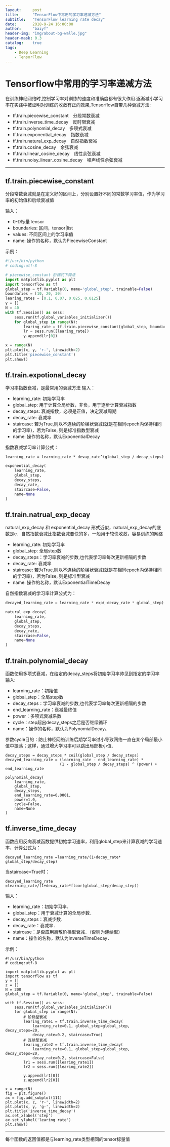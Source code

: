 ```yaml
---
layout:     post
title:      "TensorFlow中常用的学习率递减方法"
subtitle:   "TensorFlow learning rate decay"
date:       2018-9-24 16:00:00
author:     "baiyf"
header-img: "img/about-bg-walle.jpg"
header-mask: 0.3
catalog:    true
tags:
    - Deep Learning
    - TensorFlow
---
```


# Tensorflow中常用的学习率递减方法
在训练神经网络时,控制学习率对训练的速度和准确度都有很大作用.逐渐减小学习率在实践中被证明对训练的收敛有正向效果,Tensorflow自带几种衰减方法:

- tf.train.piecewise_constant　分段常数衰减
- tf.train.inverse_time_decay　反时限衰减
- tf.train.polynomial_decay　多项式衰减
- tf.train.exponential_decay　指数衰减
- tf.train.natural_exp_decay　自然指数衰减
- tf.train.cosine_decay　余弦衰减
- tf.train.linear_cosine_decay　线性余弦衰减
- tf.train.noisy_linear_cosine_decay　噪声线性余弦衰减 

****
## tf.train.piecewise_constant
分段常数衰减就是在定义好的区间上，分别设置好不同的常数学习率值，作为学习率的初始值和后续衰减值

输入：

- 0-D标量Tensor 
- boundaries: 区间，tensor\|list
- values: 不同区间上的学习率值
- name: 操作的名称，默认为PiecewiseConstant

示例：

```python
#!/usr/bin/python
# coding:utf-8

# piecewise_constant 阶梯式下降法
import matplotlib.pyplot as plt
import tensorflow as tf
global_step = tf.Variable(0, name='global_step', trainable=False)
boundaries = [10, 20, 30]
learing_rates = [0.1, 0.07, 0.025, 0.0125]
y = []
N = 40
with tf.Session() as sess:
    sess.run(tf.global_variables_initializer())
    for global_step in range(N):
        learing_rate = tf.train.piecewise_constant(global_step, boundaries=boundaries, values=learing_rates)
        lr = sess.run([learing_rate])
        y.append(lr[0])

x = range(N)
plt.plot(x, y, 'r-', linewidth=2)
plt.title('piecewise_constant')
plt.show()
```


## tf.train.expotional_decay
学习率指数衰减，是最常用的衰减方法
输入：

- learning_rate: 初始学习率
- global_step: 用于计算全局步数，非负，用于逐步计算衰减指数
- decay_steps: 衰减指数，必须是正值，决定衰减周期
- decay_rate: 衰减率
- staircase: 若为True,则以不连续的阶梯状衰减(就是在相同epoch内保持相同的学习率)，若为False, 则是标准指数型衰减
- name: 操作的名称，默认ExponentialDecay

指数衰减学习率计算公式：
```
learning_rate = learning_rate * devay_rate^(global_step / decay_steps)
```

```python
exponential_decay(
    learning_rate,
    global_step,
    decay_steps,
    decay_rate,
    staircase=False,
    name=None
)
```
## tf.train.natrual_exp_decay
natural_exp_decay 和 exponential_decay 形式近似，natural_exp_decay的底数是e．自然指数衰减比指数衰减要快的多，一般用于较快收敛，容易训练的网络

- learning_rate: 初始学习率
- global_step: 全局step数
- decay_steps：学习率衰减的步数,也代表学习率每次更新相隔的步数
- decay_rate: 衰减率
- staircase: 若为True,则以不连续的阶梯状衰减(就是在相同epoch内保持相同的学习率)，若为False, 则是标准型衰减
- name: 操作的名称，默认ExponentialTimeDecay

自然指数衰减的学习率计算公式为：
```python
decayed_learning_rate = learning_rate * exp(-decay_rate * global_step)
```

```python
natural_exp_decay(
    learning_rate,
    global_step,
    decay_steps,
    decay_rate,
    staircase=False,
    name=None
)
```


## tf.train.polynomial_decay
函数使用多项式衰减，在给定的decay_steps将初始学习率帅见到指定的学习率
输入:

- learning_rate：初始值
- global_step：全局step数
- decay_steps：学习率衰减的步数,也代表学习率每次更新相隔的步数
- end_learning_rate：衰减最终值
- power：多项式衰减系数
- cycle：step超出decay_steps之后是否继续循环
- name：操作的名称，默认为PolynomialDecay。


参数cycle目的：防止神经网络训练后期学习率过小导致网络一直在某个局部最小值中振荡；这样，通过增大学习率可以跳出局部极小值．


```python3
decay_steps = decay_steps * ceil(global_step / decay_steps)
decayed_learning_rate = (learning_rate - end_learning_rate) *
                        (1 - global_step / decay_steps) ^ (power) + end_learning_rate
```


```python3
polynomial_decay(
    learning_rate,
    global_step,
    decay_steps,
    end_learning_rate=0.0001,
    power=1.0,
    cycle=False,
    name=None
)
```

## tf.inverse_time_decay
函数应用反向衰减函数提供初始学习速率，利用global_step来计算衰减的学习速率，计算公式为：

```
decayed_learning_rate =learning_rate/(1+decay_rate* global_step/decay_step)
```
当staircase=True时：
```
decayed_learning_rate =learning_rate/(1+decay_rate*floor(global_step/decay_step))
```
输入：

- learning_rate：初始学习率．
- global_step：用于衰减计算的全局步数．
- decay_steps：衰减步数．
- decay_rate：衰减率．
- staircase：是否应用离散阶梯型衰减．（否则为连续型）
- name：操作的名称，默认为InverseTimeDecay．

示例：

```
#!/usr/bin/python
# coding:utf-8

import matplotlib.pyplot as plt
import tensorflow as tf
y = []
z = []
N = 200
global_step = tf.Variable(0, name='global_step', trainable=False)

with tf.Session() as sess:
    sess.run(tf.global_variables_initializer())
    for global_step in range(N):
        # 阶梯型衰减
        learing_rate1 = tf.train.inverse_time_decay(
            learning_rate=0.1, global_step=global_step, decay_steps=20,
            decay_rate=0.2, staircase=True)
        # 连续型衰减
        learing_rate2 = tf.train.inverse_time_decay(
            learning_rate=0.1, global_step=global_step, decay_steps=20,
            decay_rate=0.2, staircase=False)
        lr1 = sess.run([learing_rate1])
        lr2 = sess.run([learing_rate2])

        y.append(lr1[0])
        z.append(lr2[0])

x = range(N)
fig = plt.figure()
ax = fig.add_subplot(111)
plt.plot(x, z, 'r-', linewidth=2)
plt.plot(x, y, 'g-', linewidth=2)
plt.title('inverse_time_decay')
ax.set_xlabel('step')
ax.set_ylabel('learing rate')
plt.show()
```



****
每个函数的返回值都是与learning_rate类型相同的tensor标量值
